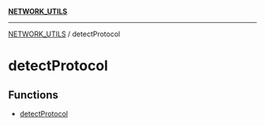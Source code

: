 [**NETWORK_UTILS**](../README.md)

***

[NETWORK_UTILS](../README.md) / detectProtocol

# detectProtocol

## Functions

- [detectProtocol](functions/detectProtocol.md)
